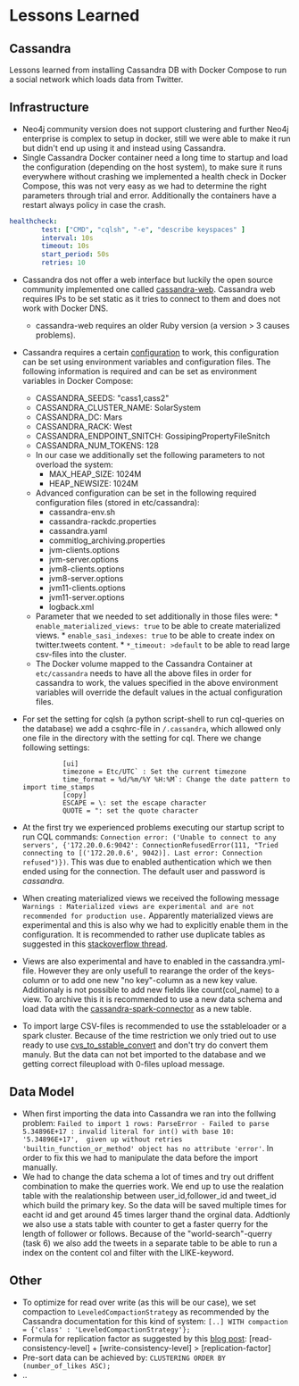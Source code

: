 # Lessons Learned

## Cassandra

Lessons learned from installing Cassandra DB with Docker Compose to run a social network which loads data from Twitter.

## Infrastructure

* Neo4j community version does not support clustering and further Neo4j enterprise is complex to setup in docker, still we were able to make it run but didn't end up using it and instead using Cassandra.
* Single Cassandra Docker container need a long time to startup and load the configuration (depending on the host system), to make sure it runs everywhere without crashing we implemented a health check in Docker Compose, this was not very easy as we had to determine the right parameters through trial and error. Additionally the containers have a restart always policy in case the crash.
```yaml
healthcheck:
        test: ["CMD", "cqlsh", "-e", "describe keyspaces" ]
        interval: 10s
        timeout: 10s
        start_period: 50s
        retries: 10
```
* Cassandra dos not offer a web interface but luckily the open source community implemented one called [cassandra-web](https://github.com/avalanche123/cassandra-web). Cassandra web requires IPs to be set static as it tries to connect to them and does not work with Docker DNS.
  * cassandra-web requires an older Ruby version (a version > 3 causes problems).
* Cassandra requires a certain [configuration](https://cassandra.apache.org/doc/latest/cassandra/getting_started/configuring.html) to work, this configuration can be set using environment variables and configuration files. The following information is required and can be set as environment variables in Docker Compose:
  * CASSANDRA_SEEDS: "cass1,cass2"
  * CASSANDRA_CLUSTER_NAME: SolarSystem
  * CASSANDRA_DC: Mars
  * CASSANDRA_RACK: West
  * CASSANDRA_ENDPOINT_SNITCH: GossipingPropertyFileSnitch
  * CASSANDRA_NUM_TOKENS: 128
  * In our case we additionally set the following parameters to not overload the system:
    *  MAX_HEAP_SIZE: 1024M
    * HEAP_NEWSIZE: 1024M
  * Advanced configuration can be set in the following required configuration files (stored in etc/cassandra):
    * cassandra-env.sh
    * cassandra-rackdc.properties
    * cassandra.yaml
    * commitlog_archiving.properties
    * jvm-clients.options
    * jvm-server.options
    * jvm8-clients.options
    * jvm8-server.options
    * jvm11-clients.options
    * jvm11-server.options
    * logback.xml
  * Parameter that we needed to set additionally in those files were:
        * `enable_materialized_views: true` to be able to create materialized views.
        * `enable_sasi_indexes: true` to be able to create index on twitter.tweets content.
        * `*_timeout: >default` to be able to read large csv-files into the cluster.
  * The Docker volume mapped to the Cassandra Container at `etc/cassandra` needs to have all the above files in order for cassandra to work, the values specified in the above environment variables will override the default values in the actual configuration files.
* For set the setting for cqlsh (a python script-shell to run cql-queries on the database) we add a csqhrc-file in `/.cassandra`, which allowed only one file in the directory with the setting for cql. There we change following settings:

                [ui]
                timezone = Etc/UTC` : Set the current timezone
                time_format = %d/%m/%Y %H:%M`: Change the date pattern to import time_stamps
                [copy] 
                ESCAPE = \: set the escape character
                QUOTE = ": set the quote character
                
* At the first try we experienced problems executing our startup script to run CQL commands: `Connection error: ('Unable to connect to any servers', {'172.20.0.6:9042': ConnectionRefusedError(111, "Tried connecting to [('172.20.0.6', 9042)]. Last error: Connection refused")})`. This was due to enabled authentication which we then ended using for the connection. The default user and password is *cassandra*.
* When creating materialized views we received the following message `Warnings : Materialized views are experimental and are not recommended for production use.` Apparently materialized views are experimental and this is also why we had to explicitly enable them in the configuration. It is recommended to rather use duplicate tables as suggested in this [stackoverflow thread](https://stackoverflow.com/questions/48974287/cassandra-materialized-views-impact).
* Views are also experimental and have to enabled in the cassandra.yml-file. However they are only usefull to rearange the order of the keys-column or to add one new "no key"-column as a new key value. Additionaly is not possible to add new fields like count(col_name) to a view. To archive this it is recommended to use a new data schema and load data with the [cassandra-spark-connector](https://github.com/datastax/spark-cassandra-connector) as a new table.
* To import large CSV-files is recommended to use the sstableloader or a spark cluster. Because of the time restriction we only tried out to use ready to use [cvs_to_sstable_convert](https://github.com/SPBTV/csv-to-sstable) and don't try do convert them manuly. But the data can not bet imported to the database and we getting correct fileupload with 0-files upload message.


## Data Model

* When first importing the data into Cassandra we ran into the follwing problem: `Failed to import 1 rows: ParseError - Failed to parse 5.34896E+17 : invalid literal for int() with base 10: '5.34896E+17',  given up without retries 'builtin_function_or_method' object has no attribute 'error'`. In order to fix this we had to manipulate the data before the import manually.
* We had to change the data schema a lot of times and try out driffent combination to make the querries work. We end up to use the realation table with the realationship between user_id,follower_id and tweet_id which build the primary key. So the data will be saved multiple times for eacht id and get around 45 times larger thand the orginal data. Addtionly we also use a stats table with counter to get a faster querry for the length of follower or follows. Because of the "world-search"-querry (task 6) we also add the tweets in a separate table to be able to run a index on the content col and filter with the LIKE-keyword.


## Other

* To optimize for read over write (as this will be our case), we set compaction to `LeveledCompactionStrategy` as recommended by the Cassandra documentation for this kind of system: `[..] WITH compaction = {'class' : 'LeveledCompactionStrategy'};`
* Formula for replication factor as suggested by this [blog post](https://www.freecodecamp.org/news/the-apache-cassandra-beginner-tutorial/): [read-consistency-level] + [write-consistency-level] > [replication-factor]
* Pre-sort data can be achieved by: `CLUSTERING ORDER BY (number_of_likes ASC);`
* ..
